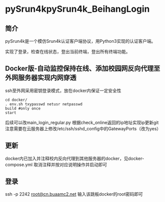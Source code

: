 # pySrun4kpySrun4k_BeihangLogin

## 简介
pySrun4k是一个模仿Srun4k认证客户端协议，用Python3实现的认证客户端。

实现了登录，检查在线状态，登出当前终端，登出所有终端功能。

## Docker版-自动监控保持在线、添加校园网反向代理至外网服务器实现内网穿透
ssh至外网采用密钥登录模式，放在docker内保证一定安全性
```
cd docker/
. env.sh txypasswd netusr netpasswd
build #only once
start
```
后续可以改main_login_regular.py 根据check_online返回的ip地址实现ip更新git
注意需要在云服务器上修改/etc/ssh/sshd_config中的GatewayPorts（改为yes）
## 更新
docker内已加入并注释校内反向代理到其他服务器的docker，见docker-compose.yml 取消注释并按对应说明操作并启动即可

## 登录
ssh -p 2242 root@cn.buaamc2.net
输入该跳板docker的root密码即可

